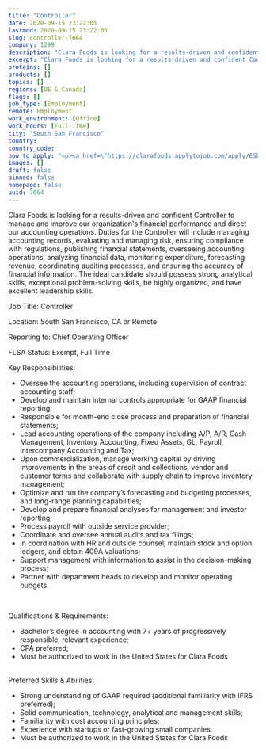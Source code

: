 ```yaml
---
title: "Controller"
date: 2020-09-15 23:22:05
lastmod: 2020-09-15 23:22:05
slug: controller-7664
company: 1299
description: "Clara Foods is looking for a results-driven and confident Controller to manage and improve our organization's financial performance and direct our accounting operations. Duties for the Controller will include managing accounting records, evaluating and managing risk, ensuring compliance with regulations, publishing financial statements, overseeing accounting operations, analyzing financial data, monitoring expenditure, forecasting revenue, coordinating auditing processes, and ensuring the accuracy of financial information."
excerpt: "Clara Foods is looking for a results-driven and confident Controller to manage and improve our organization's financial performance and direct our accounting operations. Duties for the Controller will include managing accounting records, evaluating and managing risk, ensuring compliance with regulations, publishing financial statements, overseeing accounting operations, analyzing financial data, monitoring expenditure, forecasting revenue, coordinating auditing processes, and ensuring the accuracy of financial information."
proteins: []
products: []
topics: []
regions: [US & Canada]
flags: []
job_type: [Employment]
remote: Employment
work_environment: [Office]
work_hours: [Full-Time]
city: "South San Francisco"
country: 
country_code: 
how_to_apply: "<p><a href=\"https://clarafoods.applytojob.com/apply/ESb3idmXms/Controller?source=proteinreport\">https://clarafoods.applytojob.com/apply/ESb3idmXms/Controller?source=pr…</a></p>"
images: []
draft: false
pinned: false
homepage: false
uuid: 7664
---
```

<p>Clara Foods is looking for a results-driven and confident Controller to manage and improve our organization's financial performance and direct our accounting operations. Duties for the Controller will include managing accounting records, evaluating and managing risk, ensuring compliance with regulations, publishing financial statements, overseeing accounting operations, analyzing financial data, monitoring expenditure, forecasting revenue, coordinating auditing processes, and ensuring the accuracy of financial information. The ideal candidate should possess strong analytical skills, exceptional problem-solving skills, be highly organized, and have excellent leadership skills.</p>
<p>Job Title: Controller</p>
<p>Location: South San Francisco, CA or Remote</p>
<p>Reporting to: Chief Operating Officer</p>
<p>FLSA Status: Exempt, Full Time</p>
<p>Key Responsibilities:<strong> </strong></p>
<ul>
<li>Oversee the accounting operations, including supervision of contract accounting staff; </li>
<li>Develop and maintain internal controls appropriate for GAAP financial reporting; </li>
<li>Responsible for month-end close process and preparation of financial statements;</li>
<li>Lead accounting operations of the company including A/P, A/R, Cash Management, Inventory Accounting, Fixed Assets, GL, Payroll, Intercompany Accounting and Tax;</li>
<li>Upon commercialization, manage working capital by driving improvements in the areas of credit and collections, vendor and customer terms and collaborate with supply chain to improve inventory management;</li>
<li>Optimize and run the company’s forecasting and budgeting processes, and long-range planning capabilities;</li>
<li>Develop and prepare financial analyses for management and investor reporting;</li>
<li>Process payroll with outside service provider;</li>
<li>Coordinate and oversee annual audits and tax filings;</li>
<li>In coordination with HR and outside counsel, maintain stock and option ledgers, and obtain 409A valuations;</li>
<li>Support management with information to assist in the decision-making process;</li>
<li>Partner with department heads to develop and monitor operating budgets.</li>
</ul>
<p> </p>
<p>Qualifications & Requirements:</p>
<ul>
<li>Bachelor’s degree in accounting with 7+ years of progressively responsible, relevant experience;</li>
<li>CPA preferred;</li>
<li>Must be authorized to work in the United States for Clara Foods<br />
	 </li>
</ul>
<p>Preferred Skills & Abilities:</p>
<ul>
<li>Strong understanding of GAAP required (additional familiarity with IFRS preferred);</li>
<li>Solid communication, technology, analytical and management skills;</li>
<li>Familiarity with cost accounting principles;</li>
<li>Experience with startups or fast-growing small companies.</li>
<li>Must be authorized to work in the United States for Clara Foods</li>
</ul>
